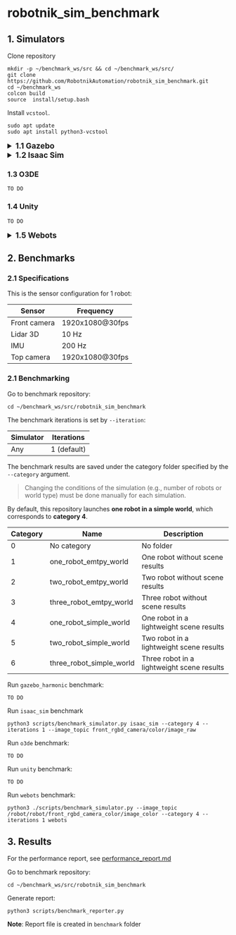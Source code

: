 # robotnik_sim_benchmark

## 1. Simulators

Clone repository

```
mkdir -p ~/benchmark_ws/src && cd ~/benchmark_ws/src/
git clone https://github.com/RobotnikAutomation/robotnik_sim_benchmark.git
cd ~/benchmark_ws
colcon build
source  install/setup.bash
```

Install `vcstool`.
```
sudo apt update
sudo apt install python3-vcstool
```

<details>
<summary style="font-size:1.25em; font-weight:bold;">1.1 Gazebo</summary>

Install Gazebo Harmonic with ROS 2 Humble:

1. Setup sources and keys.
```
sudo apt update
sudo apt-get install curl lsb-release gnupg
sudo curl https://packages.osrfoundation.org/gazebo.gpg --output /usr/share/keyrings/pkgs-osrf-archive-keyring.gpg
echo "deb [arch=$(dpkg --print-architecture) signed-by=/usr/share/keyrings/pkgs-osrf-archive-keyring.gpg] http://packages.osrfoundation.org/gazebo/ubuntu-stable $(lsb_release -cs) main" | sudo tee /etc/apt/sources.list.d/gazebo-stable.list > /dev/null
```

2. Install Gazebo Harmonic.
```
sudo apt-get update
sudo apt-get install gz-harmonic
```

3. Install ROS 2 connectors for Gazebo Harmonic.

> **WARNING**: The package `ros-humble-ros-gzharmonic` conflicts with `ros-humble-ros-gz*`. Remove those packages before installing.
```
sudo apt-get update
sudo apt-get remove ros-humble-ros-gz*
sudo apt-get autoremove
sudo apt-get install ros-humble-ros-gzharmonic
```

Set up workspace and install dependencies:

1. Download required repositories:
```
mkdir -p ~/robotnik_benchmark_gazebo_ws/src
cd ~/robotnik_benchmark_gazebo_ws/src
vcs import --input https://raw.githubusercontent.com/RobotnikAutomation/robotnik_simulation/refs/heads/jazzy-devel/robotnik_simulation.humble.repos
```

2. Install closed-source packages:
```
source /opt/ros/humble/setup.bash
export GZ_VERSION=harmonic
cd ~/robotnik_benchmark_gazebo_ws/src/robotnik/robotnik_simulation/debs/
sudo apt-get install ./ros-${ROS_DISTRO}-*.deb
```

3. Install missing dependencies:
```
source /opt/ros/humble/setup.bash
export GZ_VERSION=harmonic
cd ~/robotnik_benchmark_gazebo_ws
rosdep update --rosdistro humble
rosdep install --from-paths src --ignore-src -r -y --skip-keys="gz-plugin2 gz-sim8"
```

4. Build workspace:
```
source /opt/ros/humble/setup.bash
export GZ_VERSION=harmonic
cd ~/robotnik_benchmark_gazebo_ws
colcon build --symlink-install
```

Run Gazebo Harmonic simulation:

1. Spawn world:
```
source ~/robotnik_benchmark_gazebo_ws/install/setup.bash
ros2 launch robotnik_gazebo_ignition spawn_world.launch.py
```

2. Spawn a robot instance (e.g., `robot_a`):
```
ros2 launch robotnik_gazebo_ignition spawn_robot.launch.py robot_id:=robot_a robot:=rbwatcher
```

</details>


<details>
<summary style="font-size:1.25em; font-weight:bold;">1.2 Isaac Sim</summary>

Requirements: `isaac_sim.sh` located in `$HOME/isaac_sim`
```
ros2 launch isaac_sim isaac_sim_complete.launch.py
```

</details>

### 1.3 O3DE

```
TO DO
```

### 1.4 Unity

```
TO DO
```
<details>
<summary style="font-size:1.25em; font-weight:bold;">1.5 Webots</summary>

1. Download required repositories:
```
mkdir -p ~/robotnik_benchmark_webots_ws/src
cd ~/robotnik_benchmark_webots_ws/src
git clone https://github.com/RobotnikAutomation/robotnik_webots.git
git clone https://github.com/RobotnikAutomation/robotnik_common.git
```
2. Install missing dependencies:
Follow the guide to install webots from via apt: https://cyberbotics.com/doc/guide/installation-procedure#installation-on-linux
```
sudo apt-get install ros-humble-webots-ros2
cd ~/robotnik_benchmark_webots_ws
rosdep update --rosdistro humble
rosdep install --from-paths src --ignore-src -r -y 
```

3. Build workspace:
```
source /opt/ros/humble/setup.bash
cd ~/robotnik_benchmark_webots_ws
colcon build --symlink-install
```

Run Webots simulation:

1. Spawn world:
```
source ~/robotnik_benchmark_webots_ws/install/setup.bash
ros2 launch robotnik_webots spawn_world.launch.py
```

2. Spawn a robot instance (e.g., `robot_a`):
```
ros2 launch robotnik_webots spawn_robot.launch.py robot_id:=robot_a robot:=rbwatcher
```
</details>


## 2. Benchmarks

### 2.1 Specifications

This is the sensor configuration for 1 robot:

| Sensor        | Frequency |
|---------------|------------|
| Front camera  | 1920x1080@30fps |
| Lidar 3D      | 10 Hz      | 
| IMU           | 200 Hz     |
| Top camera    | 1920x1080@30fps     |


### 2.1 Benchmarking

Go to benchmark repository:

```
cd ~/benchmark_ws/src/robotnik_sim_benchmark
```

The benchmark iterations is set by `--iteration`: 

| Simulator        | Iterations |
|---------------|------------|
| Any  |   1 (default)     |



The benchmark results are saved under the category folder specified by the `--category` argument.  

> Changing the conditions of the simulation (e.g., number of robots or world type) must be done manually for each simulation.

By default, this repository launches **one robot in a simple world**, which corresponds to **category 4**.

| Category  | Name                            | Description 
|----|------| --------------------------------| 
| 0  |         No category                    | No folder
| 1  |         one_robot_emtpy_world    | One robot without scene results
| 2  |         two_robot_emtpy_world    | Two robot without scene results
| 3  |         three_robot_emtpy_world  | Three robot without scene results
| 4  |         one_robot_simple_world   | One robot in a lightweight scene results
| 5  |         two_robot_simple_world   | Two robot in a lightweight scene results
| 6  |         three_robot_simple_world | Three robot in a lightweight scene results

Run `gazebo_harmonic` benchmark:

```
TO DO
```

Run `isaac_sim` benchmark 

```
python3 scripts/benchmark_simulator.py isaac_sim --category 4 --iterations 1 --image_topic front_rgbd_camera/color/image_raw
```

Run `o3de` benchmark:

```
TO DO
```

Run `unity` benchmark:

```
TO DO
```

Run `webots` benchmark:

```
python3 ./scripts/benchmark_simulator.py --image_topic /robot/robot/front_rgbd_camera_color/image_color --category 4 --iterations 1 webots
```

## 3. Results

For the performance report, see [performance_report.md](benchmarks/performance_report.md)

Go to benchmark repository:

```
cd ~/benchmark_ws/src/robotnik_sim_benchmark
```

Generate report:

```
python3 scripts/benchmark_reporter.py
```

**Note**: Report file is created in `benchmark` folder